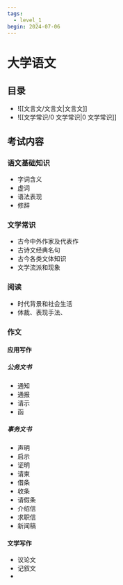 ```yaml
---
tags:
  - level_1
begin: 2024-07-06
---
```

# 大学语文

## 目录

- ![[文言文/文言文|文言文]]
- ![[文学常识/0 文学常识|0 文学常识]]

## 考试内容

### 语文基础知识

- 字词含义
- 虚词
- 语法表现
- 修辞

### 文学常识

- 古今中外作家及代表作
- 古诗文经典名句
- 古今各类文体知识
- 文学流派和现象

### 阅读

- 时代背景和社会生活
- 体裁、表现手法、

### 作文

#### 应用写作

##### 公务文书

- 通知
- 通报
- 请示
- 函

##### 事务文书

- 声明
- 启示
- 证明
- 请柬
- 借条
- 收条
- 请假条
- 介绍信
- 求职信
- 新闻稿

#### 文学写作

- 议论文
- 记叙文
- 